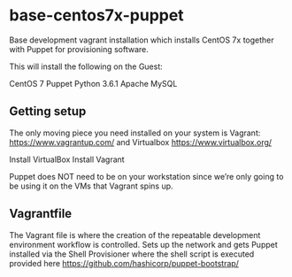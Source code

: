 # base-centos7x-puppet
Base development vagrant installation which installs CentOS 7x together with Puppet for provisioning software.

This will install the following on the Guest:

CentOS 7
Puppet
Python 3.6.1
Apache
MySQL

Getting setup
-------------

The only moving piece you need installed on your system is Vagrant: https://www.vagrantup.com/ and Virtualbox https://www.virtualbox.org/

   Install VirtualBox
   Install Vagrant

Puppet does NOT need to be on your workstation since we’re only going to be using it on the VMs that Vagrant spins up.

Vagrantfile
-----------

The Vagrant file is where the creation of the repeatable development environment workflow is controlled. Sets up the network and gets Puppet installed via the Shell Provisioner where the shell script is executed provided here https://github.com/hashicorp/puppet-bootstrap/
